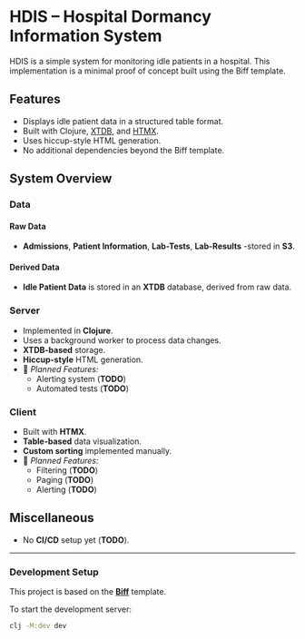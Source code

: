 # HDIS – Hospital Dormancy Information System

HDIS is a simple system for monitoring idle patients in a hospital.
This implementation is a minimal proof of concept built using the Biff template.

## Features
- Displays idle patient data in a structured table format.
- Built with Clojure, [XTDB](https://www.xtdb.com/), and [HTMX](https://htmx.org/).
- Uses hiccup-style HTML generation.
- No additional dependencies beyond the Biff template.

## System Overview

### Data
#### Raw Data
- **Admissions**, **Patient Information**, **Lab-Tests**, **Lab-Results** -stored in **S3**.
#### Derived Data
- **Idle Patient Data** is stored in an **XTDB** database, derived from raw data.

### Server
- Implemented in **Clojure**.
- Uses a background worker to process data changes.
- **XTDB-based** storage.
- **Hiccup-style** HTML generation.
- 🚧 *Planned Features:*
  - Alerting system (**TODO**)
  - Automated tests (**TODO**)

### Client  
- Built with **HTMX**.
- **Table-based** data visualization.
- **Custom sorting** implemented manually.
- 🚧 *Planned Features:*
  - Filtering (**TODO**)
  - Paging (**TODO**)
  - Alerting (**TODO**)

## Miscellaneous  
- No **CI/CD** setup yet (**TODO**).

---

### Development Setup

This project is based on the [**Biff**](https://biffweb.com/) template.

To start the development server:
```sh
clj -M:dev dev

